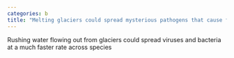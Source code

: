 ```yaml
---
categories: b
title: "Melting glaciers could spread mysterious pathogens that cause future pandemics scientists warn"
---
```

Rushing water flowing out from glaciers could spread viruses and bacteria at a much faster rate across species